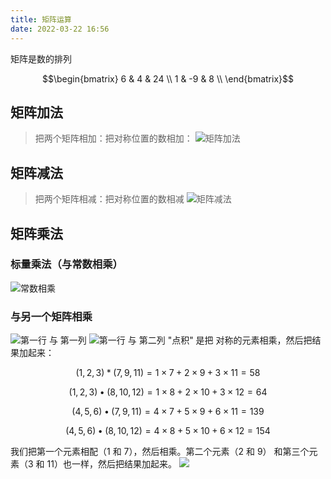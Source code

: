 ```yaml
---
title: 矩阵运算
date: 2022-03-22 16:56
---
```

矩阵是数的排列
```math
\begin{bmatrix}
6 & 4 & 24 \\
1 & -9 & 8 \\
\end{bmatrix}
```
## 矩阵加法
>  把两个矩阵相加：把对称位置的数相加：
![矩阵加法](./_image/2022-03-22/2022-03-22-17-18-17@2x.jpg?c=1)
##  矩阵减法
>  把两个矩阵相减：把对称位置的数相减
![矩阵减法](./_image/2022-03-22/2022-03-22-20-22-00@2x.jpg?c=1)
## 矩阵乘法
### 标量乘法（与常数相乘）
![常数相乘](./_image/2022-03-22/2022-03-22-20-24-30@2x.jpg)
### 与另一个矩阵相乘
![第一行 与 第一列](./_image/2022-03-22/2022-03-22-20-29-12@2x.jpg?c=1)
![第一行 与 第二列](./_image/2022-03-22/2022-03-22-20-32-01@2x.jpg?c=1)
"点积" 是把 对称的元素相乘，然后把结果加起来：
```math
(1, 2, 3) * (7, 9, 11) = 1×7 + 2×9 + 3×11 = 58  
```
```math
(1, 2, 3) • (8, 10, 12) = 1×8 + 2×10 + 3×12 = 64
```
```math
(4, 5, 6) • (7, 9, 11) = 4×7 + 5×9 + 6×11 = 139
```
```math
(4, 5, 6) • (8, 10, 12) = 4×8 + 5×10 + 6×12 = 154
```
我们把第一个元素相配（1 和 7），然后相乘。第二个元素（2 和 9） 和第三个元素（3 和 11）也一样，然后把结果加起来。
![](./_image/2022-03-22/2022-03-22-20-35-43@2x.jpg)